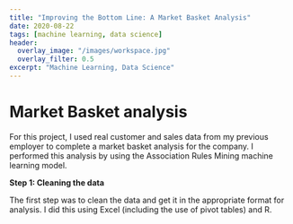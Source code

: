 ```yaml
---
title: "Improving the Bottom Line: A Market Basket Analysis"
date: 2020-08-22
tags: [machine learning, data science]
header:
  overlay_image: "/images/workspace.jpg"
  overlay_filter: 0.5
excerpt: "Machine Learning, Data Science"
---
```


# Market Basket analysis

For this project, I used real customer and sales data from my previous employer to complete a market basket analysis for the company. I performed this analysis by using the Association Rules Mining machine learning model.

**Step 1: Cleaning the data**

The first step was to clean the data and get it in the appropriate format for analysis. I did this using Excel (including the use of pivot tables) and R.  
